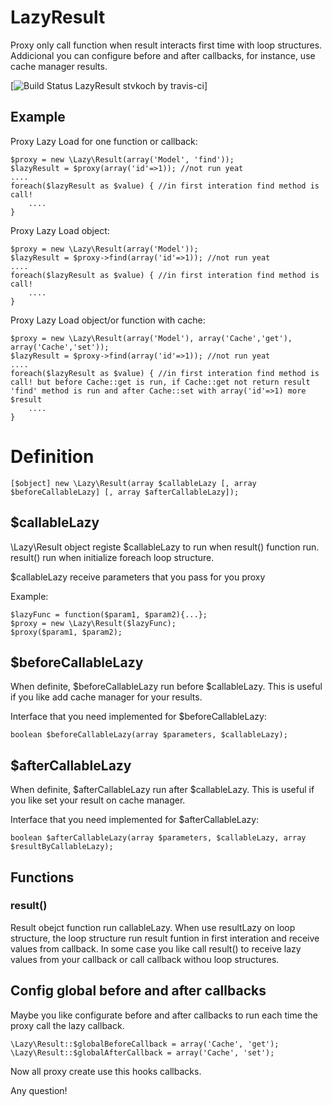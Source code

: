 LazyResult
==========

Proxy only call function when result interacts first time with loop structures. Addicional you can configure before and after callbacks, for instance, use cache manager results.



[![Build Status LazyResult stvkoch by travis-ci](https://travis-ci.org/stvkoch/LazyResult.svg)]


Example
-------

Proxy Lazy Load for one function or callback:

    $proxy = new \Lazy\Result(array('Model', 'find'));
    $lazyResult = $proxy(array('id'=>1)); //not run yeat
    ....
    foreach($lazyResult as $value) { //in first interation find method is call!
        ....
    }


Proxy Lazy Load object:

    $proxy = new \Lazy\Result(array('Model'));
    $lazyResult = $proxy->find(array('id'=>1)); //not run yeat
    ....
    foreach($lazyResult as $value) { //in first interation find method is call!
        ....
    }



Proxy Lazy Load object/or function with cache:

    $proxy = new \Lazy\Result(array('Model'), array('Cache','get'), array('Cache','set'));
    $lazyResult = $proxy->find(array('id'=>1)); //not run yeat
    ....
    foreach($lazyResult as $value) { //in first interation find method is call! but before Cache::get is run, if Cache::get not return result 'find' method is run and after Cache::set with array('id'=>1) more $result
        ....
    }


Definition
==========


    [$object] new \Lazy\Result(array $callableLazy [, array $beforeCallableLazy] [, array $afterCallableLazy]);



$callableLazy
-------------

\Lazy\Result object registe $callableLazy to run when result() function run. result() run when initialize foreach loop structure.

$callableLazy receive parameters that you pass for you proxy


Example:

    $lazyFunc = function($param1, $param2){...};
    $proxy = new \Lazy\Result($lazyFunc);
    $proxy($param1, $param2);



$beforeCallableLazy
-------------------

When definite, $beforeCallableLazy run before $callableLazy. This is useful if you like add cache manager for your results.

Interface that you need implemented for $beforeCallableLazy:

    boolean $beforeCallableLazy(array $parameters, $callableLazy);



$afterCallableLazy
-------------------

When definite, $afterCallableLazy run after $callableLazy. This is useful if you like set your result on cache manager.

Interface that you need implemented for $afterCallableLazy:

    boolean $afterCallableLazy(array $parameters, $callableLazy, array $resultByCallableLazy);



Functions
---------


### result() ###

Result obejct function run callableLazy. When use resultLazy on loop structure, the loop structure run result funtion in first interation and receive values from callback. In some case you like call result() to receive lazy values from your callback or call callback withou loop structures.





Config global before and after callbacks
----------------------------------------


Maybe you like configurate before and after callbacks to run each time the proxy call the lazy callback.


    \Lazy\Result::$globalBeforeCallback = array('Cache', 'get');
    \Lazy\Result::$globalAfterCallback = array('Cache', 'set');

Now all proxy create use this hooks callbacks.





Any question!


